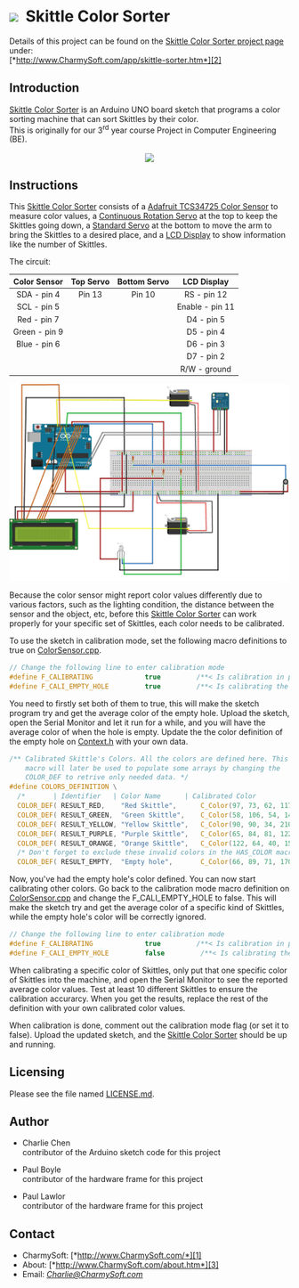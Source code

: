 <img src="http://raw.github.com/CharmySoft/skittle-color-sorter/master/images/icon.png" width="48"/>&nbsp;&nbsp;**Skittle Color Sorter**
========================
Details of this project can be found on the [Skittle Color Sorter project page][2] under:  
[*http://www.CharmySoft.com/app/skittle-sorter.htm*][2]

Introduction
------------------------
[Skittle Color Sorter][2] is an Arduino UNO board sketch that programs a color sorting machine that can sort Skittles by their color.  
This is originally for our 3<sup>rd</sup> year course Project in Computer Engineering (BE). 

<div style="text-align:center"><img src="http://www.charmysoft.com/img/prod/pic_skittle.svg" align="center" height="400" /></div>  


Instructions
------------------------
This [Skittle Color Sorter][2] consists of a [Adafruit TCS34725 Color Sensor](http://learn.adafruit.com/adafruit-color-sensors) to measure color values, a [Continuous Rotation Servo](http://learn.adafruit.com/adafruit-motor-selection-guide/continuous-rotation-servos) at the top to keep the Skittles going down, a [Standard Servo](http://learn.adafruit.com/adafruit-arduino-lesson-14-servo-motors) at the bottom to move the arm to bring the Skittles to a desired place, and a [LCD Display](http://learn.adafruit.com/adafruit-arduino-lesson-11-lcd-displays-1/) to show information like the number of Skittles.  

The circuit:  

| Color Sensor  | Top Servo | Bottom Servo | LCD Display     |
|:-------------:|:---------:|:------------:|:---------------:|
| SDA - pin 4   | Pin 13    | Pin 10       | RS - pin 12     |
| SCL - pin 5   |           |              | Enable - pin 11 |
| Red - pin 7  	|           |              | D4 - pin 5      |
| Green - pin 9 |           |              | D5 - pin 4      |
| Blue - pin 6  |           |              | D6 - pin 3      |
|               |           |              | D7 - pin 2      |
|               |           |              | R/W - ground    |  

![Schematic](/images/schematic.jpg?raw=true "Schematic")  

Because the color sensor might report color values differently due to various factors, such as the lighting condition, the distance between the sensor and the object, etc, before this [Skittle Color Sorter][2] can work properly for your specific set of Skittles, each color needs to be calibrated.  

To use the sketch in calibration mode, set the following macro definitions to true on [ColorSensor.cpp](http://github.com/CharmySoft/skittle-color-sorter/blob/a9967638f4a1e9fce1a7ef8ceb0b503633c83953/ColorSensor.cpp#L15).
```c
// Change the following line to enter calibration mode
#define F_CALIBRATING             true         /**< Is calibration in progress */
#define F_CALI_EMPTY_HOLE         true         /**< Is calibrating the empty hole's color */
```
You need to firstly set both of them to true, this will make the sketch program try and get the average color of the empty hole. Upload the sketch, open the Serial Monitor and let it run for a while, and you will have the average color of when the hole is empty. Update the the color definition of the empty hole on [Context.h](http://github.com/CharmySoft/skittle-color-sorter/blob/a9967638f4a1e9fce1a7ef8ceb0b503633c83953/Context.h#L27) with your own data.
```c
/** Calibrated Skittle's Colors. All the colors are defined here. This
    macro will later be used to populate some arrays by changing the
    COLOR_DEF to retrive only needed data. */
#define COLORS_DEFINITION \
  /*       | Identifier   | Color Name      | Calibrated Color          | Color View        */\
  COLOR_DEF( RESULT_RED,	"Red Skittle",		C_Color(97, 73, 62, 117),	C_Color(255, 0, 0) ),\
  COLOR_DEF( RESULT_GREEN,	"Green Skittle",	C_Color(58, 106, 54, 148),	C_Color(0, 255, 0) ),\
  COLOR_DEF( RESULT_YELLOW,	"Yellow Skittle",	C_Color(90, 90, 34, 210),	C_Color(128, 255, 0) ),\
  COLOR_DEF( RESULT_PURPLE,	"Purple Skittle",	C_Color(65, 84, 81, 122),	C_Color(128, 192, 32) ),\
  COLOR_DEF( RESULT_ORANGE,	"Orange Skittle",	C_Color(122, 64, 40, 154),	C_Color(255, 255, 0) ),\
  /* Don't forget to exclude these invalid colors in the HAS_COLOR macro function */\
  COLOR_DEF( RESULT_EMPTY,	"Empty hole",		C_Color(66, 89, 71, 170),	C_Color(0, 0, 0) )
```
Now, you've had the empty hole's color defined. You can now start calibrating other colors. Go back to the calibration mode macro definition on [ColorSensor.cpp](http://github.com/CharmySoft/skittle-color-sorter/blob/a9967638f4a1e9fce1a7ef8ceb0b503633c83953/ColorSensor.cpp#L16) and change the F_CALI_EMPTY_HOLE to false. This will make the sketch try and get the average color of a specific kind of Skittles, while the empty hole's color will be correctly ignored.
```c
// Change the following line to enter calibration mode
#define F_CALIBRATING             true         /**< Is calibration in progress */
#define F_CALI_EMPTY_HOLE         false         /**< Is calibrating the empty hole's color */
```
When calibrating a specific color of Skittles, only put that one specific color of Skittles into the machine, and open the Serial Monitor to see the reported average color values. Test at least 10 different Skittles to ensure the calibration accurarcy. When you get the results, replace the rest of the definition with your own calibrated color values.  

When calibration is done, comment out the calibration mode flag (or set it to false). Upload the updated sketch, and the [Skittle Color Sorter][2] should be up and running.


Licensing
------------------------
Please see the file named [LICENSE.md](LICENSE.md).


Author
------------------------
* Charlie Chen  
	contributor of the Arduino sketch code for this project  

* Paul Boyle  
	contributor of the hardware frame for this project  

* Paul Lawlor  
	contributor of the hardware frame for this project  


Contact
------------------------
* CharmySoft: [*http://www.CharmySoft.com/*][1]  
* About: [*http://www.CharmySoft.com/about.htm*][3]  
* Email: [*Charlie@CharmySoft.com*](mailto:Charlie@CharmySoft.com)  

[1]: http://www.CharmySoft.com/ "CharmySoft"
[2]: http://www.CharmySoft.com/app/skittle-sorter.htm "Skittle Color Sorter"
[3]: http://www.CharmySoft.com/about.htm "About CharmySoft"